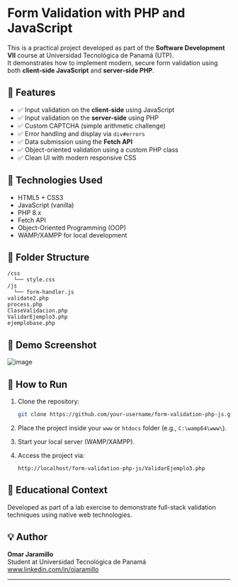 # Form Validation with PHP and JavaScript

This is a practical project developed as part of the **Software Development VII** course at Universidad Tecnológica de Panamá (UTP).  
It demonstrates how to implement modern, secure form validation using both **client-side JavaScript** and **server-side PHP**.

## 🔧 Features

- ✅ Input validation on the **client-side** using JavaScript
- ✅ Input validation on the **server-side** using PHP
- ✅ Custom CAPTCHA (simple arithmetic challenge)
- ✅ Error handling and display via `div#errors`
- ✅ Data submission using the **Fetch API**
- ✅ Object-oriented validation using a custom PHP class
- ✅ Clean UI with modern responsive CSS

## 🧪 Technologies Used

- HTML5 + CSS3
- JavaScript (vanilla)
- PHP 8.x
- Fetch API
- Object-Oriented Programming (OOP)
- WAMP/XAMPP for local development

## 📂 Folder Structure

```
/css
  └── style.css
/js
  └── form-handler.js
validate2.php
process.php
ClaseValidacion.php
ValidarEjemplo3.php
ejemplobase.php
```

## 📸 Demo Screenshot

![image](https://github.com/user-attachments/assets/205a20d6-b812-4e34-a059-1788e9b24c1f)
 <!-- Replace with actual path -->

## 🚀 How to Run

1. Clone the repository:
   ```bash
   git clone https://github.com/your-username/form-validation-php-js.git
   ```

2. Place the project inside your `www` or `htdocs` folder (e.g., `C:\wamp64\www\`).

3. Start your local server (WAMP/XAMPP).

4. Access the project via:
   ```
   http://localhost/form-validation-php-js/ValidarEjemplo3.php
   ```

## 📌 Educational Context

Developed as part of a lab exercise to demonstrate full-stack validation techniques using native web technologies.

## 💡 Author

**Omar Jaramillo**  
Student at Universidad Tecnológica de Panamá  
www.linkedin.com/in/ojaramillo 

---
